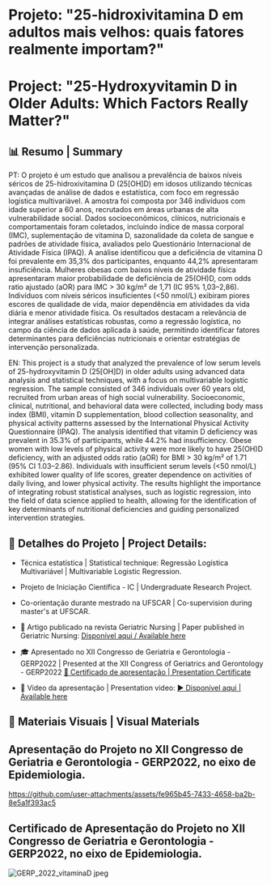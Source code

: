 # Projeto: "25-hidroxivitamina D em adultos mais velhos: quais fatores realmente importam?"

# Project: "25-Hydroxyvitamin D in Older Adults: Which Factors Really Matter?"

## 📊 Resumo | Summary

PT:
O projeto é um estudo que analisou a prevalência de baixos níveis séricos de 25-hidroxivitamina D (25[OH]D) em idosos utilizando técnicas avançadas de análise de dados e estatística, com foco em regressão logística multivariável. A amostra foi composta por 346 indivíduos com idade superior a 60 anos, recrutados em áreas urbanas de alta vulnerabilidade social. Dados socioeconômicos, clínicos, nutricionais e comportamentais foram coletados, incluindo índice de massa corporal (IMC), suplementação de vitamina D, sazonalidade da coleta de sangue e padrões de atividade física, avaliados pelo Questionário Internacional de Atividade Física (IPAQ). A análise identificou que a deficiência de vitamina D foi prevalente em 35,3% dos participantes, enquanto 44,2% apresentaram insuficiência. Mulheres obesas com baixos níveis de atividade física apresentaram maior probabilidade de deficiência de 25(OH)D, com odds ratio ajustado (aOR) para IMC > 30 kg/m² de 1,71 (IC 95% 1,03–2,86). Indivíduos com níveis séricos insuficientes (<50 nmol/L) exibiram piores escores de qualidade de vida, maior dependência em atividades da vida diária e menor atividade física. Os resultados destacam a relevância de integrar análises estatísticas robustas, como a regressão logística, no campo da ciência de dados aplicada à saúde, permitindo identificar fatores determinantes para deficiências nutricionais e orientar estratégias de intervenção personalizada.

EN:
This project is a study that analyzed the prevalence of low serum levels of 25-hydroxyvitamin D (25[OH]D) in older adults using advanced data analysis and statistical techniques, with a focus on multivariable logistic regression. The sample consisted of 346 individuals over 60 years old, recruited from urban areas of high social vulnerability. Socioeconomic, clinical, nutritional, and behavioral data were collected, including body mass index (BMI), vitamin D supplementation, blood collection seasonality, and physical activity patterns assessed by the International Physical Activity Questionnaire (IPAQ). The analysis identified that vitamin D deficiency was prevalent in 35.3% of participants, while 44.2% had insufficiency. Obese women with low levels of physical activity were more likely to have 25(OH)D deficiency, with an adjusted odds ratio (aOR) for BMI > 30 kg/m² of 1.71 (95% CI 1.03–2.86). Individuals with insufficient serum levels (<50 nmol/L) exhibited lower quality of life scores, greater dependence on activities of daily living, and lower physical activity. The results highlight the importance of integrating robust statistical analyses, such as logistic regression, into the field of data science applied to health, allowing for the identification of key determinants of nutritional deficiencies and guiding personalized intervention strategies.

## 📌 Detalhes do Projeto | Project Details:

- Técnica estatística | Statistical technique: Regressão Logística Multivariável | Multivariable Logistic Regression.
- Projeto de Iniciação Científica - IC | Undergraduate Research Project.
- Co-orientação durante mestrado na UFSCAR | Co-supervision during master's at UFSCAR.

- 📄 Artigo publicado na revista Geriatric Nursing | Paper published in Geriatric Nursing: [Disponível aqui / Available here](https://www.sciencedirect.com/science/article/abs/pii/S0197457222000143?via%3Dihub)

- 🎓 Apresentado no XII Congresso de Geriatria e Gerontologia - GERP2022 | Presented at the XII Congress of Geriatrics and Gerontology - GERP2022
[📜 Certificado de apresentação | Presentation Certificate](https://drive.google.com/file/d/1Oxrp7M99lo85o3MCDcOs4v27qhhswdZA/view?usp=sharing)

- 🎥 Vídeo da apresentação | Presentation video: 
[▶️ Disponível aqui | Available here](https://drive.google.com/file/d/1uHnWYF873g9nDG2t860FqBU2QbAzoJIK/view?usp=sharing)
  

## 📸 Materiais Visuais | Visual Materials


## **Apresentação do Projeto no XII Congresso de Geriatria e Gerontologia - GERP2022, no eixo de Epidemiologia.**

https://github.com/user-attachments/assets/fe965b45-7433-4658-ba2b-8e5a1f393ac5


## **Certificado de Apresentação do Projeto no XII Congresso de Geriatria e Gerontologia - GERP2022, no eixo de Epidemiologia.**

![GERP_2022_vitaminaD jpeg](https://github.com/user-attachments/assets/764fe7ef-5b8d-4cb1-acc7-5d0919550e95)


